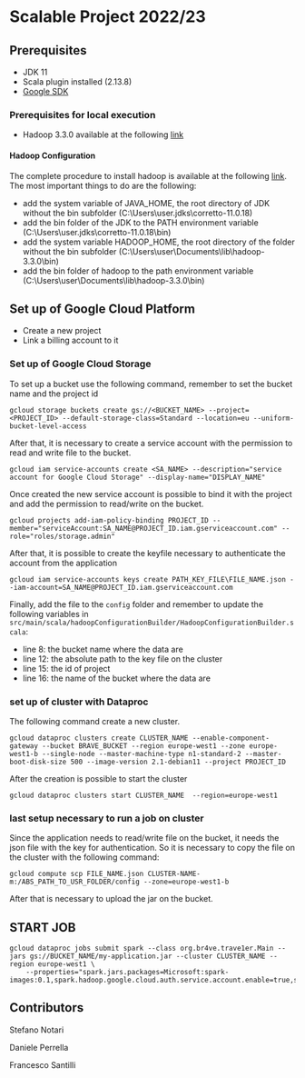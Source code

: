 # Scalable Project 2022/23

## Prerequisites

* JDK 11
* Scala plugin installed (2.13.8)
* [Google SDK](https://cloud.google.com/sdk/docs/install)

### Prerequisites for local execution

* Hadoop 3.3.0 available at the following [link](https://liveunibo-my.sharepoint.com/:u:/g/personal/stefano_notari2_studio_unibo_it/EfnKa80vvUpElSofKFkpXCYBAmJp23vD6zxiJG8-69XR0w?e=siE2iT)

#### Hadoop Configuration

The complete procedure to install hadoop is available at the following [link](https://kontext.tech/article/447/install-hadoop-330-on-windows-10-step-by-step-guide).
The most important things to do are the following:

* add the system variable of JAVA_HOME, the root directory of JDK without the bin subfolder (C:\Users\user\.jdks\corretto-11.0.18) 
* add the bin folder of the JDK to the PATH environment variable (C:\Users\user\.jdks\corretto-11.0.18\bin)
* add the system variable HADOOP_HOME, the root directory of the folder without the bin subfolder (C:\Users\user\Documents\lib\hadoop-3.3.0\bin)
* add the bin folder of hadoop to the path environment variable (C:\Users\user\Documents\lib\hadoop-3.3.0\bin)

## Set up of Google Cloud Platform

* Create a new project
* Link a billing account to it

### Set up of Google Cloud Storage

To set up a bucket use the following command, remember to set the bucket name and the project id

```
gcloud storage buckets create gs://<BUCKET_NAME> --project=<PROJECT_ID> --default-storage-class=Standard --location=eu --uniform-bucket-level-access
```

After that, it is necessary to create a service account with the permission to read and write file to the bucket.

```
gcloud iam service-accounts create <SA_NAME> --description="service account for Google Cloud Storage" --display-name="DISPLAY_NAME"
```

Once created the new service account is possible to bind it with the project and add the permission to read/write on the bucket.
```
gcloud projects add-iam-policy-binding PROJECT_ID --member="serviceAccount:SA_NAME@PROJECT_ID.iam.gserviceaccount.com" --role="roles/storage.admin"
```

After that, it is possible to create the keyfile necessary to authenticate the account from the application
```
gcloud iam service-accounts keys create PATH_KEY_FILE\FILE_NAME.json --iam-account=SA_NAME@PROJECT_ID.iam.gserviceaccount.com
```

Finally, add the file to the `config` folder and remember to update the following variables in `src/main/scala/hadoopConfigurationBuilder/HadoopConfigurationBuilder.scala`:

* line 8: the bucket name where the data are
* line 12: the absolute path to the key file on the cluster
* line 15: the id of project
* line 16: the name of the bucket where the data are

### set up of cluster with Dataproc

The following command create a new cluster.

```
gcloud dataproc clusters create CLUSTER_NAME --enable-component-gateway --bucket BRAVE_BUCKET --region europe-west1 --zone europe-west1-b --single-node --master-machine-type n1-standard-2 --master-boot-disk-size 500 --image-version 2.1-debian11 --project PROJECT_ID
```
After the creation is possible to start the cluster

```
gcloud dataproc clusters start CLUSTER_NAME  --region=europe-west1
```

### last setup necessary to run a job on cluster

Since the application needs to read/write file on the bucket, it needs the json file with the key for authentication.
So it is necessary to copy the file on the cluster with the following command:
```
gcloud compute scp FILE_NAME.json CLUSTER-NAME-m:/ABS_PATH_TO_USR_FOLDER/config --zone=europe-west1-b
```

After that is necessary to upload the jar on the bucket.

## START JOB

```
gcloud dataproc jobs submit spark --class org.br4ve.trave1er.Main --jars gs://BUCKET_NAME/my-application.jar --cluster CLUSTER_NAME --region europe-west1 \
    --properties="spark.jars.packages=Microsoft:spark-images:0.1,spark.hadoop.google.cloud.auth.service.account.enable=true,spark.hadoop.google.cloud.auth.service.account.json.keyfile=/ABS_PATH_TO_USR_FOLDER/config/FILE_NAME.json,spark.hadoop.fs.gs.project.id=PROJECT_ID,spark.eventLog.enabled=false"
```

## Contributors

Stefano Notari

Daniele Perrella

Francesco Santilli